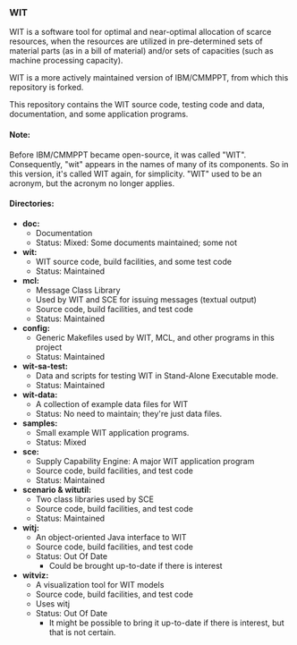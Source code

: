 ### WIT
WIT is a software tool for optimal and near-optimal allocation of scarce resources, when the resources are utilized in pre-determined sets of material parts (as in a bill of material) and/or sets of capacities (such as machine processing capacity).

WIT is a more actively maintained version of IBM/CMMPPT, from which this repository is forked.

This repository contains the WIT source code, testing code and data, documentation, and some application programs.

#### Note:
Before IBM/CMMPPT became open-source, it was called "WIT". Consequently, "wit" appears in the names of many of its components. So in this version, it's called WIT again, for simplicity. "WIT" used to be an acronym, but the acronym no longer applies.

#### Directories:

* **doc:**
  * Documentation
  * Status: Mixed: Some documents maintained; some not
* **wit:**
  * WIT source code, build facilities, and some test code
  * Status: Maintained
* **mcl:**
  * Message Class Library
  * Used by WIT and SCE for issuing messages (textual output)
  * Source code, build facilities, and test code
  * Status: Maintained
* **config:**
  * Generic Makefiles used by WIT, MCL, and other programs in this project
  * Status: Maintained
* **wit-sa-test:**
  * Data and scripts for testing WIT in Stand-Alone Executable mode.
  * Status: Maintained
* **wit-data:**
  * A collection of example data files for WIT
  * Status: No need to maintain; they're just data files.
* **samples:**
  * Small example WIT application programs.
  * Status: Mixed
* **sce:**
  * Supply Capability Engine: A major WIT application program
  * Source code, build facilities, and test code
  * Status: Maintained
* **scenario & witutil:**
  * Two class libraries used by SCE
  * Source code, build facilities, and test code
  * Status: Maintained
* **witj:**
  * An object-oriented Java interface to WIT
  * Source code, build facilities, and test code
  * Status: Out Of Date
    * Could be brought up-to-date if there is interest
* **witviz:**
  * A visualization tool for WIT models
  * Source code, build facilities, and test code
  * Uses witj
  * Status: Out Of Date
    * It might be possible to bring it up-to-date if there is interest, but that is not certain.

